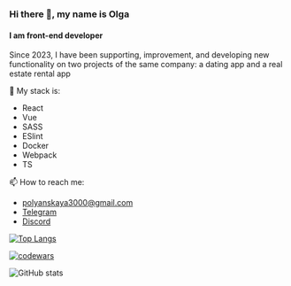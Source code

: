 ### Hi there 👋, my name is Olga
#### I am front-end developer

Since 2023, I have been supporting, improvement, and developing new functionality on two projects of the same company: a dating app and a real estate rental app

:tada: My stack is: 
- React
- Vue
- SASS
- ESlint
- Docker
- Webpack
- TS

📫 How to reach me: 
  - <a href="mailto:polyanskaya3000@gmail.com" target="_blank">polyanskaya3000@gmail.com</a>
  - <a href="https://t.me/o_polyanskaya" target="_blank">Telegram</a>
  - <a href="https://discordapp.com/users/919941750548738059/" target="_blank">Discord</a>


[![Top Langs](https://github-readme-stats.vercel.app/api/top-langs/?username=OlyaPolya)](https://github.com/OlyaPolya/github-readme-stats)

[![codewars](https://www.codewars.com/users/OlyaPolya-rss/badges/large)](https://www.codewars.com/users/OlyaPolya-rss)

![GitHub stats](https://github-readme-stats.vercel.app/api?username=OlyaPolya&show_icons=true)  

